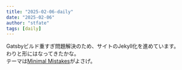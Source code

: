 ```yaml
---
title: "2025-02-06-daily"
date: "2025-02-06"
author: "stfate"
tags: [daily]
---
```


Gatsbyビルド重すぎ問題解決のため、サイトのJekyll化を進めています。  
わりと形にはなってきたかな。  
テーマは[Minimal Mistakes](https://mademistakes.com/work/minimal-mistakes-jekyll-theme/)がよさげ。
